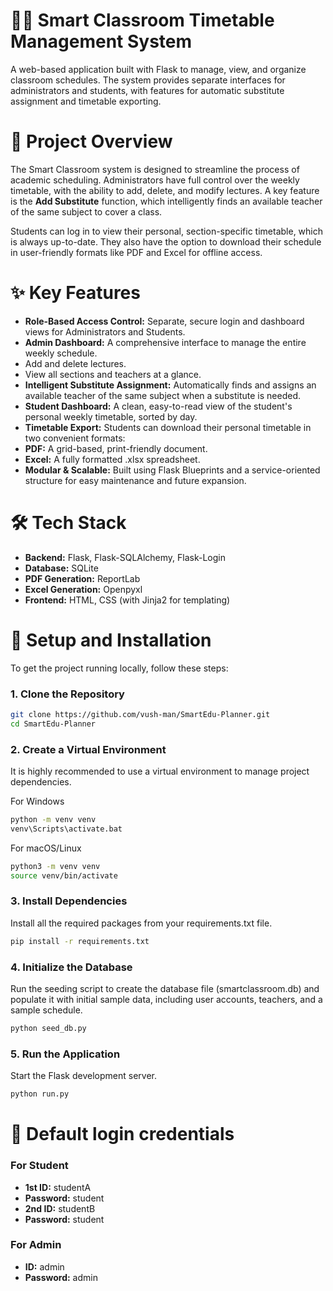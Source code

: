# 🧑‍🏫 Smart Classroom Timetable Management System

A web-based application built with Flask to manage, view, and organize classroom schedules. The system provides separate interfaces for administrators and students, with features for automatic substitute assignment and timetable exporting.

# 📜 Project Overview
The Smart Classroom system is designed to streamline the process of academic scheduling. Administrators have full control over the weekly timetable, with the ability to add, delete, and modify lectures. A key feature is the **Add Substitute** function, which intelligently finds an available teacher of the same subject to cover a class.

Students can log in to view their personal, section-specific timetable, which is always up-to-date. They also have the option to download their schedule in user-friendly formats like PDF and Excel for offline access.

# ✨ Key Features
- **Role-Based Access Control:** Separate, secure login and dashboard views for Administrators and Students.
- **Admin Dashboard:** A comprehensive interface to manage the entire weekly schedule.
- Add and delete lectures.
- View all sections and teachers at a glance.
- **Intelligent Substitute Assignment:** Automatically finds and assigns an available teacher of the same subject when a substitute is needed.
- **Student Dashboard:** A clean, easy-to-read view of the student's personal weekly timetable, sorted by day.
- **Timetable Export:** Students can download their personal timetable in two convenient formats:
- **PDF:** A grid-based, print-friendly document.
- **Excel:** A fully formatted .xlsx spreadsheet.
- **Modular & Scalable:** Built using Flask Blueprints and a service-oriented structure for easy maintenance and future expansion.

# 🛠️ Tech Stack
- **Backend:** Flask, Flask-SQLAlchemy, Flask-Login
- **Database:** SQLite
- **PDF Generation:** ReportLab
- **Excel Generation:** Openpyxl
- **Frontend:** HTML, CSS (with Jinja2 for templating)

# 🚀 Setup and Installation
To get the project running locally, follow these steps:

### 1. Clone the Repository
```bash
git clone https://github.com/vush-man/SmartEdu-Planner.git
cd SmartEdu-Planner
```

### 2. Create a Virtual Environment
It is highly recommended to use a virtual environment to manage project dependencies.

For Windows
```bash
python -m venv venv
venv\Scripts\activate.bat
```

For macOS/Linux
```bash
python3 -m venv venv
source venv/bin/activate
```

### 3. Install Dependencies
Install all the required packages from your requirements.txt file.
```bash
pip install -r requirements.txt
```

### 4. Initialize the Database
Run the seeding script to create the database file (smartclassroom.db) and populate it with initial sample data, including user accounts, teachers, and a sample schedule.
```bash
python seed_db.py
```

### 5. Run the Application
Start the Flask development server.
```bash
python run.py
```
# 🔗 Default login credentials
### For Student
- **1st ID:** studentA
- **Password:** student
- **2nd ID:** studentB
- **Password:** student

### For Admin
- **ID:** admin
- **Password:** admin



